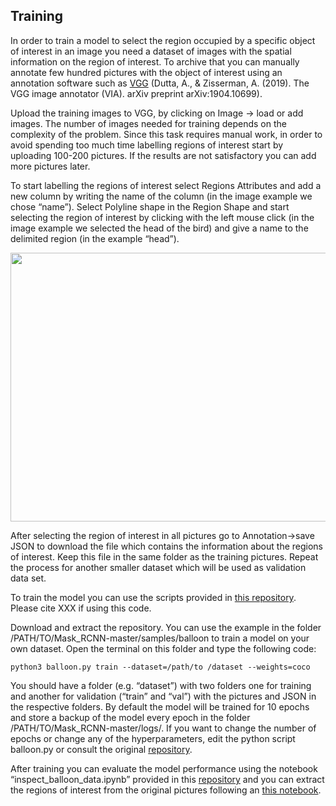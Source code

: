 ## Training 

In order to train a model to select the region occupied by a specific object of interest in an image you need a dataset of images with the spatial information on the region of interest. To archive that you can manually annotate few hundred pictures with the object of interest using an annotation software such as [VGG](http://www.robots.ox.ac.uk/~vgg/software/via/via-1.0.6.html) (Dutta, A., & Zisserman, A. (2019). The VGG image annotator (VIA). arXiv preprint arXiv:1904.10699).

Upload the training images to VGG, by clicking on Image -> load or add images. The number of images needed for training depends on the complexity of the problem. Since this task requires manual work, in order to avoid spending too much time labelling regions of interest start by uploading 100-200 pictures. If the results are not satisfactory you can add more pictures later.

To start labelling the regions of interest select Regions Attributes and add a new column by writing the name of the column (in the image example we chose “name”). Select Polyline shape in the Region Shape and start selecting the region of interest by clicking with the left mouse click (in the image example we selected the head of the bird) and give a name to the delimited region (in the example “head”).

<img src="https://github.com/AndreCFerreira/Weaver_individualID/blob/master/Data_pre-processing/Training_model/Images/VGG_great_tit.png" width="960" height="430" />


After selecting the region of interest in all pictures go to Annotation->save JSON to download the file which contains the information about the regions of interest. Keep this file in the same folder as the training pictures. Repeat the process for another smaller dataset which will be used as validation data set.

To train the model you can use the scripts provided in [this repository](https://github.com/matterport/Mask_RCNN). Please cite XXX if using this code.

Download and extract the repository. You can use the example in the folder /PATH/TO/Mask_RCNN-master/samples/balloon to train a model on your own dataset. Open the terminal on this folder and type the following code:

```console
python3 balloon.py train --dataset=/path/to /dataset --weights=coco
```

You should have a folder (e.g. “dataset”) with two folders one for training and another for validation (“train” and “val”) with the pictures and JSON in the respective folders. By default the model will be trained for 10 epochs and store a backup of the model every epoch in the folder /PATH/TO/Mask_RCNN-master/logs/. If you want to change the number of epochs or change any of the hyperparameters, edit the python script balloon.py or consult the original [repository](https://github.com/matterport/Mask_RCNN).

After training you can evaluate the model performance using the notebook “inspect_balloon_data.ipynb” provided in this [repository](https://github.com/matterport/Mask_RCNN) and you can extract the regions of interest from the original pictures following an [this notebook]( https://github.com/AndreCFerreira/Weaver_individualID/blob/master/Data_pre-processing/Training_model/Extracting_region_of_interest.ipynb).
